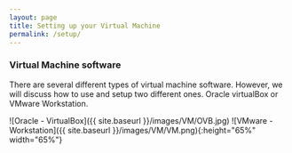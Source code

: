 ```yaml
---
layout: page
title: Setting up your Virtual Machine
permalink: /setup/
---
```


### Virtual Machine software

There are several different types of virtual machine software. However, we will discuss how to use and setup two different ones. Oracle virtualBox or VMware Workstation.

![Oracle - VirtualBox]({{ site.baseurl }}/images/VM/OVB.jpg)
![VMware - Workstation]({{ site.baseurl }}/images/VM/VM.png){:height="65%" width="65%"}
